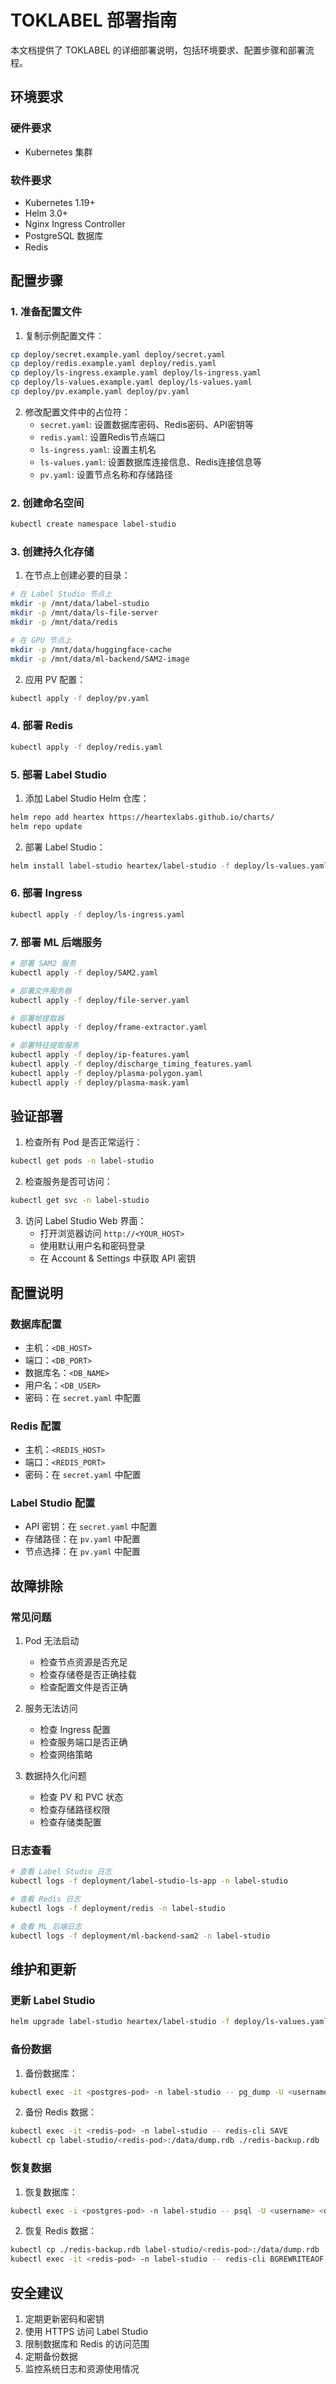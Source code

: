 # TOKLABEL 部署指南

本文档提供了 TOKLABEL 的详细部署说明，包括环境要求、配置步骤和部署流程。

## 环境要求

### 硬件要求
- Kubernetes 集群

### 软件要求
- Kubernetes 1.19+
- Helm 3.0+
- Nginx Ingress Controller
- PostgreSQL 数据库
- Redis

## 配置步骤

### 1. 准备配置文件

1. 复制示例配置文件：
```bash
cp deploy/secret.example.yaml deploy/secret.yaml
cp deploy/redis.example.yaml deploy/redis.yaml
cp deploy/ls-ingress.example.yaml deploy/ls-ingress.yaml
cp deploy/ls-values.example.yaml deploy/ls-values.yaml
cp deploy/pv.example.yaml deploy/pv.yaml
```

2. 修改配置文件中的占位符：
   - `secret.yaml`: 设置数据库密码、Redis密码、API密钥等
   - `redis.yaml`: 设置Redis节点端口
   - `ls-ingress.yaml`: 设置主机名
   - `ls-values.yaml`: 设置数据库连接信息、Redis连接信息等
   - `pv.yaml`: 设置节点名称和存储路径

### 2. 创建命名空间

```bash
kubectl create namespace label-studio
```

### 3. 创建持久化存储

1. 在节点上创建必要的目录：
```bash
# 在 Label Studio 节点上
mkdir -p /mnt/data/label-studio
mkdir -p /mnt/data/ls-file-server
mkdir -p /mnt/data/redis

# 在 GPU 节点上
mkdir -p /mnt/data/huggingface-cache
mkdir -p /mnt/data/ml-backend/SAM2-image
```

2. 应用 PV 配置：
```bash
kubectl apply -f deploy/pv.yaml
```

### 4. 部署 Redis

```bash
kubectl apply -f deploy/redis.yaml
```

### 5. 部署 Label Studio

1. 添加 Label Studio Helm 仓库：
```bash
helm repo add heartex https://heartexlabs.github.io/charts/
helm repo update
```

2. 部署 Label Studio：
```bash
helm install label-studio heartex/label-studio -f deploy/ls-values.yaml -n label-studio
```

### 6. 部署 Ingress

```bash
kubectl apply -f deploy/ls-ingress.yaml
```

### 7. 部署 ML 后端服务

```bash
# 部署 SAM2 服务
kubectl apply -f deploy/SAM2.yaml

# 部署文件服务器
kubectl apply -f deploy/file-server.yaml

# 部署帧提取器
kubectl apply -f deploy/frame-extractor.yaml

# 部署特征提取服务
kubectl apply -f deploy/ip-features.yaml
kubectl apply -f deploy/discharge_timing_features.yaml
kubectl apply -f deploy/plasma-polygon.yaml
kubectl apply -f deploy/plasma-mask.yaml
```

## 验证部署

1. 检查所有 Pod 是否正常运行：
```bash
kubectl get pods -n label-studio
```

2. 检查服务是否可访问：
```bash
kubectl get svc -n label-studio
```

3. 访问 Label Studio Web 界面：
   - 打开浏览器访问 `http://<YOUR_HOST>`
   - 使用默认用户名和密码登录
   - 在 Account & Settings 中获取 API 密钥

## 配置说明

### 数据库配置
- 主机：`<DB_HOST>`
- 端口：`<DB_PORT>`
- 数据库名：`<DB_NAME>`
- 用户名：`<DB_USER>`
- 密码：在 `secret.yaml` 中配置

### Redis 配置
- 主机：`<REDIS_HOST>`
- 端口：`<REDIS_PORT>`
- 密码：在 `secret.yaml` 中配置

### Label Studio 配置
- API 密钥：在 `secret.yaml` 中配置
- 存储路径：在 `pv.yaml` 中配置
- 节点选择：在 `pv.yaml` 中配置

## 故障排除

### 常见问题

1. Pod 无法启动
   - 检查节点资源是否充足
   - 检查存储卷是否正确挂载
   - 检查配置文件是否正确

2. 服务无法访问
   - 检查 Ingress 配置
   - 检查服务端口是否正确
   - 检查网络策略

3. 数据持久化问题
   - 检查 PV 和 PVC 状态
   - 检查存储路径权限
   - 检查存储类配置

### 日志查看

```bash
# 查看 Label Studio 日志
kubectl logs -f deployment/label-studio-ls-app -n label-studio

# 查看 Redis 日志
kubectl logs -f deployment/redis -n label-studio

# 查看 ML 后端日志
kubectl logs -f deployment/ml-backend-sam2 -n label-studio
```

## 维护和更新

### 更新 Label Studio

```bash
helm upgrade label-studio heartex/label-studio -f deploy/ls-values.yaml -n label-studio
```

### 备份数据

1. 备份数据库：
```bash
kubectl exec -it <postgres-pod> -n label-studio -- pg_dump -U <username> <database> > backup.sql
```

2. 备份 Redis 数据：
```bash
kubectl exec -it <redis-pod> -n label-studio -- redis-cli SAVE
kubectl cp label-studio/<redis-pod>:/data/dump.rdb ./redis-backup.rdb
```

### 恢复数据

1. 恢复数据库：
```bash
kubectl exec -i <postgres-pod> -n label-studio -- psql -U <username> <database> < backup.sql
```

2. 恢复 Redis 数据：
```bash
kubectl cp ./redis-backup.rdb label-studio/<redis-pod>:/data/dump.rdb
kubectl exec -it <redis-pod> -n label-studio -- redis-cli BGREWRITEAOF
```

## 安全建议

1. 定期更新密码和密钥
2. 使用 HTTPS 访问 Label Studio
3. 限制数据库和 Redis 的访问范围
4. 定期备份数据
5. 监控系统日志和资源使用情况 